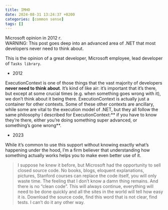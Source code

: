 ```yaml
---
title: IMHO
date: 2024-08-31 13:24:37 +0200
categories: [common sense]
tags: []
---
```


Microsoft opinion in 2012 г.  
WARNING: This post goes deep into an advanced area of .NET that most developers never need to think about.  

This is the opinion of a great developer, Microsoft employee, lead developer of `Tasks library`.

- 2012

ExecutionContext is one of those things that the vast majority of developers **never need to think about**. It’s kind of like air:
it’s important that it’s there, but except at some crucial times (e.g. when something goes wrong with it), we don’t think about
it being there. ExecutionContext is actually just a container for other contexts. Some of these other contexts are ancillary,
while some are vital to the execution model of .NET, but they all follow the same philosophy I described for
ExecutionContext:** if you have to know they’re there, either you’re doing something super advanced, or something’s gone wrong**.

- 2023

While it’s common to use this support without knowing exactly what’s happening under the hood, 
I’m a firm believer that understanding how something actually works helps you to make even better use of it. 


 
> I suppose he knew it before, but Microsoft had the opportunity to sell closed source code. 
No books, blogs, eloquent explanations, pictures, Stanford courses can replace the code itself, you will only waste time. 
The feeling that I don’t know a damn thing remains. And there is no “clean code”.
This will always continue, everything will need to be done quickly and all the sites in the world will tell how easy it is.
Download the source code, find this word that is not clear, find tests.
I can’t do it any other way.


